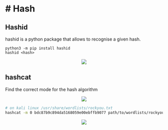 # #️ Hash

## Hashid

hashid is a python package that allows to recognise a given hash.

```
python3 -m pip install hashid
hashid <hash>
```

<p align="center">
    <img src={require("./assets/hashid.jpg").default}></img><br />
</p>

## hashcat

Find the correct mode for the hash algorithm

<p align="center">
    <img src={require("./assets/hashcat-modes.jpg").default}></img><br />
</p>

```bash
# on kali linux /usr/share/wordlists/rockyou.txt
hashcat -m 0 bdc87b9c894da5168059e00ebffb9077 path/to/wordlists/rockyou.txt
```

<p align="center">
    <img src={require("./assets/hashcat.jpg").default}></img><br />
</p>
